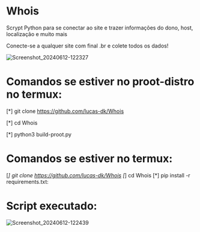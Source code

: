 # Whois
Scrypt Python para se conectar ao site e trazer informações do dono, host, localização e muito mais

Conecte-se a qualquer site com final .br e colete todos os dados!

![Screenshot_20240612-122327](https://github.com/lucas-Dk/Whois/assets/69327287/c86e32dc-7480-47fc-9f73-6c1f56a1dc44)

# Comandos se estiver no proot-distro no termux:
[*] git clone https://github.com/lucas-dk/Whois

[*] cd Whois

[*] python3 build-proot.py


# Comandos se estiver no termux:
[*] git clone https://github.com/lucas-dk/Whois
[*] cd Whois
[*] pip install -r requirements.txt:

# Script executado:

![Screenshot_20240612-122439](https://github.com/lucas-Dk/Whois/assets/69327287/6303fe98-4cc8-4d62-bf6a-d4016c721f71)
